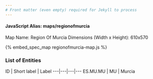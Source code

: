 ```yaml
---
# Front matter (even empty) required for Jekyll to process
---
```


#### JavaScript Alias: maps/regionofmurcia

Map Name: Region Of Murcia
Dimensions (Width x Height): 610x570



{% embed_spec_map regionofmurcia-map.js %}

### List of Entities

ID | Short label | Label
---|---|---|---
ES.MU.MU | MU | Murcia